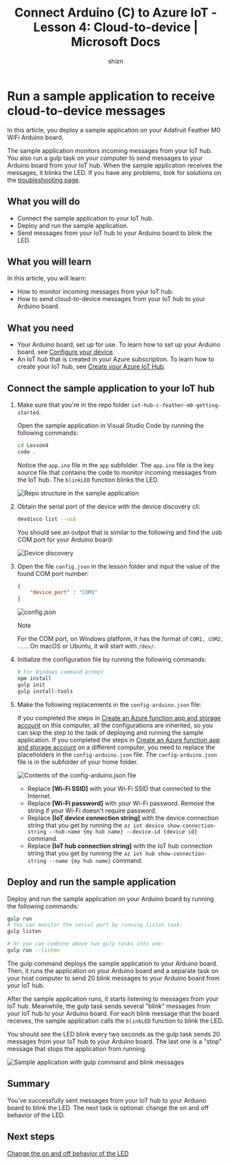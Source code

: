 ﻿---
title: 'Connect Arduino (C) to Azure IoT - Lesson 4: Cloud-to-device | Microsoft Docs'
description: A sample application runs on Adafruit Feather M0 WiFi and monitors incoming messages from your IoT hub. A new gulp task sends messages to Adafruit Feather M0 WiFi from your IoT hub to blink the LED.
services: iot-hub
documentationcenter: ''
author: shizn
manager: timtl
tags: ''
keywords: 'arduino control led from web, arduino control led via web'

ms.assetid: a0bf53fb-29fb-485f-ba4a-6c715057b1a2
ms.service: iot-hub
ms.devlang: arduino
ms.topic: article
ms.tgt_pltfrm: na
ms.workload: na
ms.date: 11/13/2016
ms.author: xshi

---
# Run a sample application to receive cloud-to-device messages
In this article, you deploy a sample application on your Adafruit Feather M0 WiFi Arduino board.

The sample application monitors incoming messages from your IoT hub. You also run a gulp task on your computer to send messages to your Arduino board from your IoT hub. When the sample application receives the messages, it blinks the LED. If you have any problems, look for solutions on the [troubleshooting page][troubleshooting].

## What you will do
* Connect the sample application to your IoT hub.
* Deploy and run the sample application.
* Send messages from your IoT hub to your Arduino board to blink the LED.

## What you will learn
In this article, you will learn:
* How to monitor incoming messages from your IoT hub.
* How to send cloud-to-device messages from your IoT hub to your Arduino board.

## What you need
* Your Arduino board, set up for use. To learn how to set up your Arduino board, see [Configure your device][configure-your-device].
* An IoT hub that is created in your Azure subscription. To learn how to create your IoT hub, see [Create your Azure IoT Hub][create-your-azure-iot-hub].

## Connect the sample application to your IoT hub

1. Make sure that you're in the repo folder `iot-hub-c-feather-m0-getting-started`.

   Open the sample application in Visual Studio Code by running the following commands:

   ```bash
   cd Lesson4
   code .
   ```

   Notice the `app.ino` file in the `app` subfolder. The `app.ino` file is the key source file that contains the code to monitor incoming messages from the IoT hub. The `blinkLED` function blinks the LED.

   ![Repo structure in the sample application][repo-structure]

2. Obtain the serial port of the device with the device discovery cli:

   ```bash
   devdisco list --usb
   ```

   You should see an output that is similar to the following and find the usb COM port for your Arduino board:

   ![Device discovery][device-discovery]

3. Open the file `config.json` in the lesson folder and input the value of the found COM port number:

   ```json
   {
       "device_port" : "COM1"
   }
   ```

   ![config.json][config-json]

   > [!NOTE]
   > For the COM port, on Windows platform, it has the format of `COM1, COM2, ...`. On macOS or Ubuntu, it will start with `/dev/`.

4. Initialize the configuration file by running the following commands:

   ```bash
   # For Windows command prompt
   npm install
   gulp init
   gulp install-tools
   ```

5. Make the following replacements in the `config-arduino.json` file:

   If you completed the steps in [Create an Azure function app and storage account][create-an-azure-function-app-and-storage-account] on this computer, all the configurations are inherited, so you can skip the step to the task of deploying and running the sample application. If you completed the steps in [Create an Azure function app and storage account][create-an-azure-function-app-and-storage-account] on a different computer, you need to replace the placeholders in the `config-arduino.json` file. The `config-arduino.json` file is in the subfolder of your home folder.

   ![Contents of the config-arduino.json file][config-arduino-json]

   * Replace **[Wi-Fi SSID]** with your Wi-Fi SSID that connected to the Internet.
   * Replace **[Wi-Fi password]** with your Wi-Fi password. Remove the string if your Wi-Fi doesn't require password.
   * Replace **[IoT device connection string]** with the device connection string that you get by running the `az iot device show-connection-string --hub-name {my hub name} --device-id {device id}` command.
   * Replace **[IoT hub connection string]** with the IoT hub connection string that you get by running the `az iot hub show-connection-string --name {my hub name}` command.

## Deploy and run the sample application
Deploy and run the sample application on your Arduino board by running the following commands:

```bash
gulp run
# You can monitor the serial port by running listen task:
gulp listen

# Or you can combine above two gulp tasks into one:
gulp run --listen
```

The gulp command deploys the sample application to your Arduino board. Then, it runs the application on your Arduino board and a separate task on your host computer to send 20 blink messages to your Arduino board from your IoT hub.

After the sample application runs, it starts listening to messages from your IoT hub. Meanwhile, the gulp task sends several "blink" messages from your IoT hub to your Arduino board. For each blink message that the board receives, the sample application calls the `blinkLED` function to blink the LED.

You should see the LED blink every two seconds as the gulp task sends 20 messages from your IoT hub to your Arduino board. The last one is a "stop" message that stops the application from running.

![Sample application with gulp command and blink messages][sample-application]

## Summary
You’ve successfully sent messages from your IoT hub to your Arduino board to blink the LED. The next task is optional: change the on and off behavior of the LED.

## Next steps
[Change the on and off behavior of the LED][change-the-on-and-off-led-behavior]


<!-- Images and links -->

[troubleshooting]: iot-hub-adafruit-feather-m0-wifi-kit-arduino-troubleshooting.md
[configure-your-device]: iot-hub-adafruit-feather-m0-wifi-kit-arduino-lesson1-configure-your-device.md
[create-your-azure-iot-hub]: iot-hub-adafruit-feather-m0-wifi-kit-arduino-lesson2-prepare-azure-iot-hub.md
[repo-structure]: media/iot-hub-adafruit-feather-m0-wifi-lessons/lesson4/repo_structure_arduino.png
[device-discovery]: media/iot-hub-adafruit-feather-m0-wifi-lessons/lesson1/device_discovery.png
[config-json]: media/iot-hub-adafruit-feather-m0-wifi-lessons/lesson1/vscode-config-mac.png
[create-an-azure-function-app-and-storage-account]: iot-hub-adafruit-feather-m0-wifi-kit-arduino-lesson3-deploy-resource-manager-template.md
[config-arduino-json]: media/iot-hub-adafruit-feather-m0-wifi-lessons/lesson4/config-arduino.png
[sample-application]: media/iot-hub-adafruit-feather-m0-wifi-lessons/lesson4/gulp_blink_arduino.png
[change-the-on-and-off-led-behavior]: iot-hub-adafruit-feather-m0-wifi-kit-arduino-lesson4-change-led-behavior.md